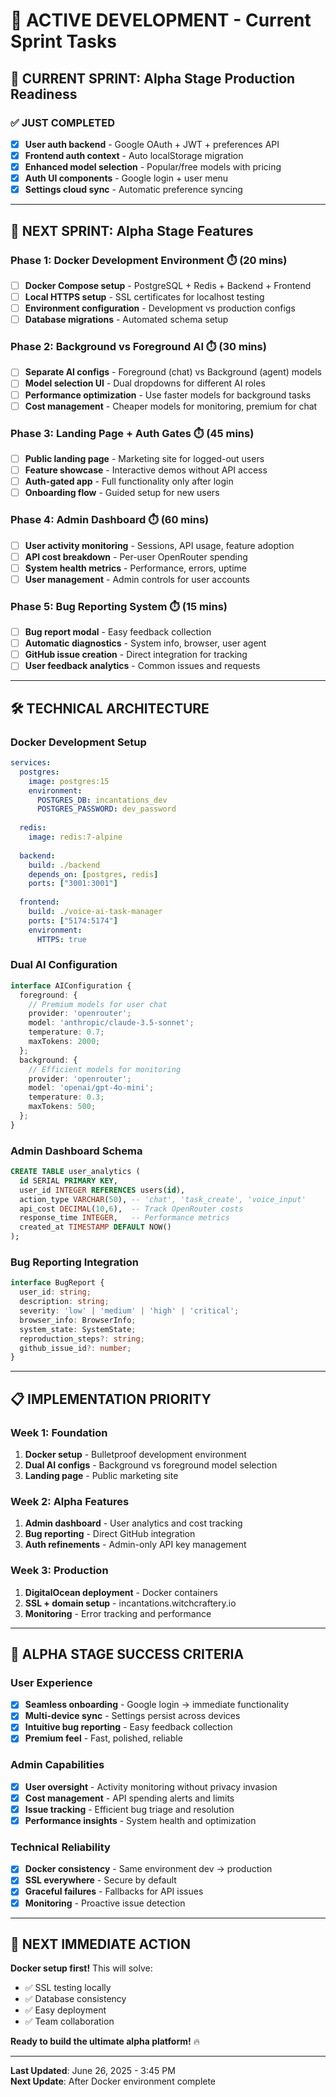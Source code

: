 # 🔨 ACTIVE DEVELOPMENT - Current Sprint Tasks

## 🎯 **CURRENT SPRINT: Alpha Stage Production Readiness**

### **✅ JUST COMPLETED**
- [x] **User auth backend** - Google OAuth + JWT + preferences API
- [x] **Frontend auth context** - Auto localStorage migration
- [x] **Enhanced model selection** - Popular/free models with pricing
- [x] **Auth UI components** - Google login + user menu
- [x] **Settings cloud sync** - Automatic preference syncing

---

## 🚀 **NEXT SPRINT: Alpha Stage Features**

### **Phase 1: Docker Development Environment** ⏱️ (20 mins)
- [ ] **Docker Compose setup** - PostgreSQL + Redis + Backend + Frontend
- [ ] **Local HTTPS setup** - SSL certificates for localhost testing
- [ ] **Environment configuration** - Development vs production configs
- [ ] **Database migrations** - Automated schema setup

### **Phase 2: Background vs Foreground AI** ⏱️ (30 mins)
- [ ] **Separate AI configs** - Foreground (chat) vs Background (agent) models
- [ ] **Model selection UI** - Dual dropdowns for different AI roles
- [ ] **Performance optimization** - Use faster models for background tasks
- [ ] **Cost management** - Cheaper models for monitoring, premium for chat

### **Phase 3: Landing Page + Auth Gates** ⏱️ (45 mins)
- [ ] **Public landing page** - Marketing site for logged-out users
- [ ] **Feature showcase** - Interactive demos without API access
- [ ] **Auth-gated app** - Full functionality only after login
- [ ] **Onboarding flow** - Guided setup for new users

### **Phase 4: Admin Dashboard** ⏱️ (60 mins)
- [ ] **User activity monitoring** - Sessions, API usage, feature adoption
- [ ] **API cost breakdown** - Per-user OpenRouter spending
- [ ] **System health metrics** - Performance, errors, uptime
- [ ] **User management** - Admin controls for user accounts

### **Phase 5: Bug Reporting System** ⏱️ (15 mins)
- [ ] **Bug report modal** - Easy feedback collection
- [ ] **Automatic diagnostics** - System info, browser, user agent
- [ ] **GitHub issue creation** - Direct integration for tracking
- [ ] **User feedback analytics** - Common issues and requests

---

## 🛠️ **TECHNICAL ARCHITECTURE**

### Docker Development Setup
```yaml
services:
  postgres:
    image: postgres:15
    environment:
      POSTGRES_DB: incantations_dev
      POSTGRES_PASSWORD: dev_password
  
  redis:
    image: redis:7-alpine
  
  backend:
    build: ./backend
    depends_on: [postgres, redis]
    ports: ["3001:3001"]
  
  frontend:
    build: ./voice-ai-task-manager
    ports: ["5174:5174"]
    environment:
      HTTPS: true
```

### Dual AI Configuration
```typescript
interface AIConfiguration {
  foreground: {
    // Premium models for user chat
    provider: 'openrouter';
    model: 'anthropic/claude-3.5-sonnet';
    temperature: 0.7;
    maxTokens: 2000;
  };
  background: {
    // Efficient models for monitoring
    provider: 'openrouter';
    model: 'openai/gpt-4o-mini';
    temperature: 0.3;
    maxTokens: 500;
  };
}
```

### Admin Dashboard Schema
```sql
CREATE TABLE user_analytics (
  id SERIAL PRIMARY KEY,
  user_id INTEGER REFERENCES users(id),
  action_type VARCHAR(50), -- 'chat', 'task_create', 'voice_input'
  api_cost DECIMAL(10,6),  -- Track OpenRouter costs
  response_time INTEGER,   -- Performance metrics
  created_at TIMESTAMP DEFAULT NOW()
);
```

### Bug Reporting Integration
```typescript
interface BugReport {
  user_id: string;
  description: string;
  severity: 'low' | 'medium' | 'high' | 'critical';
  browser_info: BrowserInfo;
  system_state: SystemState;
  reproduction_steps?: string;
  github_issue_id?: number;
}
```

---

## 📋 **IMPLEMENTATION PRIORITY**

### **Week 1: Foundation**
1. **Docker setup** - Bulletproof development environment
2. **Dual AI configs** - Background vs foreground model selection
3. **Landing page** - Public marketing site

### **Week 2: Alpha Features**
1. **Admin dashboard** - User analytics and cost tracking
2. **Bug reporting** - Direct GitHub integration
3. **Auth refinements** - Admin-only API key management

### **Week 3: Production**
1. **DigitalOcean deployment** - Docker containers
2. **SSL + domain setup** - incantations.witchcraftery.io
3. **Monitoring** - Error tracking and performance

---

## 🎯 **ALPHA STAGE SUCCESS CRITERIA**

### **User Experience**
- [x] **Seamless onboarding** - Google login → immediate functionality
- [x] **Multi-device sync** - Settings persist across devices
- [x] **Intuitive bug reporting** - Easy feedback collection
- [x] **Premium feel** - Fast, polished, reliable

### **Admin Capabilities**
- [x] **User oversight** - Activity monitoring without privacy invasion
- [x] **Cost management** - API spending alerts and limits
- [x] **Issue tracking** - Efficient bug triage and resolution
- [x] **Performance insights** - System health and optimization

### **Technical Reliability**
- [x] **Docker consistency** - Same environment dev → production
- [x] **SSL everywhere** - Secure by default
- [x] **Graceful failures** - Fallbacks for API issues
- [x] **Monitoring** - Proactive issue detection

---

## 🚀 **NEXT IMMEDIATE ACTION**

**Docker setup first!** This will solve:
- ✅ SSL testing locally
- ✅ Database consistency
- ✅ Easy deployment
- ✅ Team collaboration

**Ready to build the ultimate alpha platform!** 🔥

---
**Last Updated**: June 26, 2025 - 3:45 PM  
**Next Update**: After Docker environment complete
